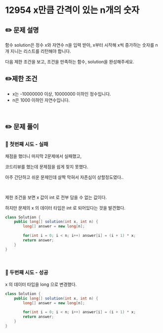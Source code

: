 # 12954 x만큼 간격이 있는 n개의 숫자

## ✏️ **문제 설명**

함수 solution은 정수 x와 자연수 n을 입력 받아, x부터 시작해 x씩 증가하는 숫자를 n개 지니는 리스트를 리턴해야 합니다. 

다음 제한 조건을 보고, 조건을 만족하는 함수, solution을 완성해주세요.

## ✏️**제한 조건**

- x는 -10000000 이상, 10000000 이하인 정수입니다.
- n은 1000 이하인 자연수입니다.

<br>

## ✏️ 문제 풀이

### 📍 첫번째 시도 - 실패

채점을 했더니 마지막 2문제에서 실패했고,

코드리뷰를 했는데 문제점을 쉽게 찾지 못했다.

아주 간단하고 쉬운 문제인데 살짝 막혀서 자존심이 상할정도였다..

<br>

제한 조건을 보면 x 값이 int 로 전부 담을 수 없는 값이다.

하지만 문제의 x 의 데이터 타입은 int 로 되어있다는 것을 발견했다.

```java
class Solution {
    public long[] solution(int x, int n) {
        long[] answer = new long[n];
        
        for(int i = 0; i < n; i++) answer[i] = (i + 1) * x;
        return answer;
    }
}
```

<br>

### 📍 두번째 시도 - 성공

x 의 데이터 타입을 long 으로 변경했다.

```java
class Solution {
    public long[] solution(int x, int n) {
        long[] answer = new long[n];
        
        for(int i = 0; i < n; i++) answer[i] = (i + 1) * x;
        return answer;
    }
}
```